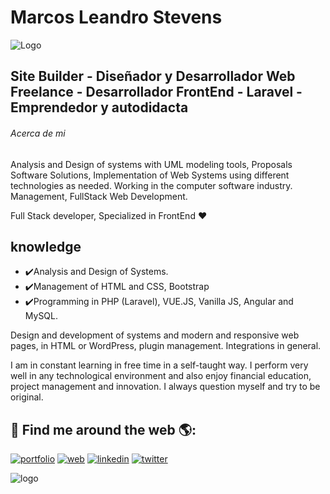# Marcos Leandro Stevens 


![Logo](https://cdn.dribbble.com/users/1292677/screenshots/6139167/media/fcf7fd0c619bb87706533079240915f3.gif)




## Site Builder - Diseñador y Desarrollador Web Freelance - Desarrollador FrontEnd - Laravel - Emprendedor y autodidacta
###### Acerca de mi 


Analysis and Design of systems with UML modeling tools, Proposals Software
Solutions, Implementation of Web Systems using different technologies as needed. Working in the computer software industry. Management, FullStack Web Development.

Full Stack developer, Specialized in FrontEnd ❤️

## knowledge

- ✔️Analysis and Design of Systems. 
- ✔️Management of HTML and CSS, Bootstrap 
- ✔️Programming in PHP (Laravel), VUE.JS, Vanilla JS, Angular and MySQL.



Design and development of systems and modern and responsive web pages, in HTML or WordPress, plugin management. Integrations in general.

I am in constant learning in free time in a self-taught way. I perform very well in any technological environment and also enjoy financial education, project management and innovation. I always question myself and try to be original.






## 🔗 Find me around the web 🌎:
[![portfolio](https://img.shields.io/badge/my_portfolio-000?style=for-the-badge&logo=ko-fi&logoColor=white)](https://tallowdigital.com)
[![web](https://img.shields.io/badge/my_web-000?style=for-the-badge&logo=ko-fi&logoColor=white)](https://marcosstevens.online)
[![linkedin](https://img.shields.io/badge/linkedin-0A66C2?style=for-the-badge&logo=linkedin&logoColor=white)](https://www.linkedin.com/in/marcosstevens/)
[![twitter](https://img.shields.io/badge/twitter-1DA1F2?style=for-the-badge&logo=twitter&logoColor=white)](https://twitter.com/)

 ![logo](https://c.tenor.com/pPKOYQpTO8AAAAAd/monkey-developer.gif)

